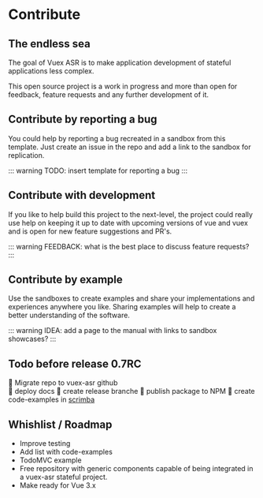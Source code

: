 # Contribute

## The endless sea

The goal of Vuex ASR is to make application development of stateful applications less complex.

This open source project is a work in progress and more than open for feedback, feature requests and any further development of it.

## Contribute by reporting a bug

You could help by reporting a bug recreated in a sandbox from this template. Just create an issue in the repo and add a link to the sandbox for replication.

::: warning
TODO: insert template for reporting a bug
::: 


## Contribute with development

If you like to help build this project to the next-level, the project could really use help on keeping it up to date with upcoming versions of vue and vuex and is open for new feature suggestions and PR's.

::: warning
FEEDBACK: what is the best place to discuss feature requests?
::: 

## Contribute by example

Use the sandboxes to create examples and share your implementations and experiences anywhere you like. Sharing examples will help to create a better understanding of the software.

::: warning
IDEA: add a page to the manual with links to sandbox showcases?
:::

## Todo before release 0.7RC

 :black_square_button: Migrate repo to vuex-asr github  
 :black_square_button: deploy docs
 :black_square_button: create release branche
 :black_square_button: publish package to NPM
 :black_square_button: create code-examples in [scrimba](https://scrimba.com)
 
## Whishlist / Roadmap

- Improve testing
- Add list with code-examples
- TodoMVC example
- Free repository with generic components capable of being integrated in a vuex-asr stateful project.
- Make ready for Vue 3.x